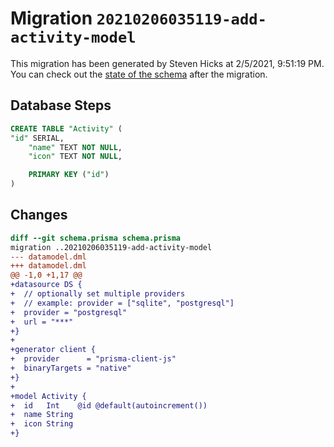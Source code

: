 # Migration `20210206035119-add-activity-model`

This migration has been generated by Steven Hicks at 2/5/2021, 9:51:19 PM.
You can check out the [state of the schema](./schema.prisma) after the migration.

## Database Steps

```sql
CREATE TABLE "Activity" (
"id" SERIAL,
    "name" TEXT NOT NULL,
    "icon" TEXT NOT NULL,

    PRIMARY KEY ("id")
)
```

## Changes

```diff
diff --git schema.prisma schema.prisma
migration ..20210206035119-add-activity-model
--- datamodel.dml
+++ datamodel.dml
@@ -1,0 +1,17 @@
+datasource DS {
+  // optionally set multiple providers
+  // example: provider = ["sqlite", "postgresql"]
+  provider = "postgresql"
+  url = "***"
+}
+
+generator client {
+  provider      = "prisma-client-js"
+  binaryTargets = "native"
+}
+
+model Activity {
+  id   Int    @id @default(autoincrement())
+  name String
+  icon String
+}
```



